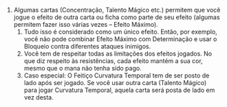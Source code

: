 1. Algumas cartas (Concentração, Talento Mágico etc.) permitem que você jogue o efeito de outra carta ou ficha como parte de seu efeito (algumas permitem fazer isso várias vezes – Efeito Máximo).
	1.  Tudo isso é considerado como um único efeito. Então, por exemplo, você não pode combinar Efeito Máximo com Determinação e usar o Bloqueio contra diferentes ataques inimigos.
	2. Você tem de respeitar todas as limitações dos efeitos jogados. No que diz respeito às resistências, cada efeito mantém a sua cor, mesmo que o mana não tenha sido pago.
	3. Caso especial: O Feitiço Curvatura Temporal tem de ser posto de lado após ser jogado. Se você usar outra carta (Talento Mágico) para jogar Curvatura Temporal, aquela carta será posta de lado em vez desta.